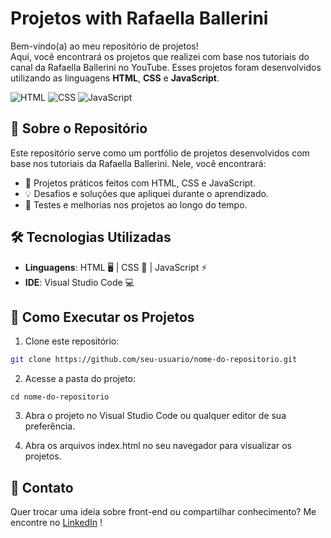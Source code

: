 
# Projetos with Rafaella Ballerini

Bem-vindo(a) ao meu repositório de projetos!  
Aqui, você encontrará os projetos que realizei com base nos tutoriais do canal da Rafaella Ballerini no YouTube. Esses projetos foram desenvolvidos utilizando as linguagens **HTML**, **CSS** e **JavaScript**.

![HTML](https://img.shields.io/badge/-HTML-E34F26?style=flat&logo=html5&logoColor=white)
![CSS](https://img.shields.io/badge/-CSS-1572B6?style=flat&logo=css3&logoColor=white)
![JavaScript](https://img.shields.io/badge/-JavaScript-F7DF1E?style=flat&logo=javascript&logoColor=black)

## 📌 Sobre o Repositório

Este repositório serve como um portfólio de projetos desenvolvidos com base nos tutoriais da Rafaella Ballerini. Nele, você encontrará:

- 📝 Projetos práticos feitos com HTML, CSS e JavaScript.
- 💡 Desafios e soluções que apliquei durante o aprendizado.
- 🚀 Testes e melhorias nos projetos ao longo do tempo.

## 🛠️ Tecnologias Utilizadas

- **Linguagens**: HTML 🖥️ | CSS 🎨 | JavaScript ⚡
- **IDE**: Visual Studio Code 💻

## 🚀 Como Executar os Projetos

1. Clone este repositório:

```bash
git clone https://github.com/seu-usuario/nome-do-repositorio.git
````
2. Acesse a pasta do projeto:
````
cd nome-do-repositorio
````
3. Abra o projeto no Visual Studio Code ou qualquer editor de sua preferência.

4. Abra os arquivos index.html no seu navegador para visualizar os projetos.

## 📢 Contato

Quer trocar uma ideia sobre front-end ou compartilhar conhecimento? Me encontre no [LinkedIn](https://www.linkedin.com/in/ta%C3%ADs-prates/)
!

